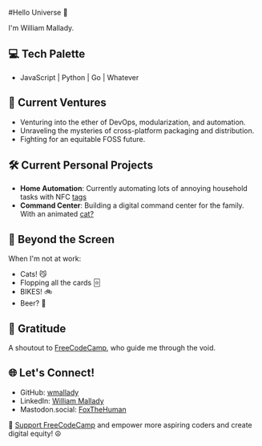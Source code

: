 #Hello Universe 🌌

I'm William Mallady.

## 💻 Tech Palette
- JavaScript | Python | Go | Whatever

## 🦊 Current Ventures
- Venturing into the ether of DevOps, modularization, and automation.
- Unraveling the mysteries of cross-platform packaging and distribution.
- Fighting for an equitable FOSS future.

## 🛠️ Current Personal Projects

- **Home Automation**: Currently automating lots of annoying household tasks with NFC [tags](https://github.com/mallady-household)
- **Command Center**: Building a digital command center for the family. With an animated [cat?](https://github.com/mallady-household/command-center) 

## 🧩 Beyond the Screen
When I'm not at work:
- Cats! 😼
- Flopping all the cards 🃟
- BIKES! 🚲
- Beer? 🍻


## 🌟 Gratitude
A shoutout to [FreeCodeCamp](https://www.freecodecamp.org/), who guide me through the void. 

## 🌐 Let's Connect!
- GitHub: [wmallady](https://github.com/wmallady)
- LinkedIn: [William Mallady](https://linkedin.com/in/wmallady)
- Mastodon.social: [FoxTheHuman](https://mastodon.social/@FoxTheHuman)

🚀 [Support FreeCodeCamp](https://www.freecodecamp.org/donate) and empower more aspiring coders and create digital equity! ☮
